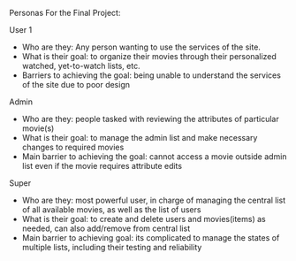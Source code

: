 Personas For the Final Project:

User 1
- Who are they: Any person wanting to use the services of the site.
- What is their goal: to organize their movies through their personalized watched, yet-to-watch lists, etc.
- Barriers to achieving the goal: being unable to understand the services of the site due to poor design

Admin
- Who are they: people tasked with reviewing the attributes of particular movie(s)
- What is their goal: to manage the admin list and make necessary changes to required movies
- Main barrier to achieving the goal: cannot access a movie outside admin list even if the movie requires attribute edits

Super
- Who are they: most powerful user, in charge of managing the central list of all available movies, as well as the list of users
- What is their goal: to create and delete users and movies(items) as needed, can also add/remove from central list
- Main barrier to achieving goal: its complicated to manage the states of multiple lists, including their testing and reliability

